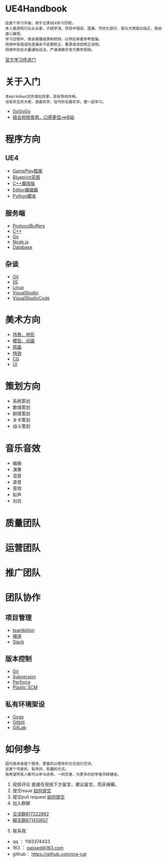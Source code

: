 # UE4Handbook
    这是个学习手册，用于记录UE4学习历程。
    本人是游戏行业从业者，才疏学浅，项目中错误、遗漏、可优化部分，望众大佬提出指正，我会虚心接受。
    学习过程中，我会直播或录制视频，以供后来者参考借鉴。
    视频中有错误及遗漏会不定期修正，重录或添加修正说明。
    视频中存在大量通俗说法，严谨请移步官方教学视频。
[官方学习传送门](https://www.unrealengine.com/zh-CN/onlinelearning-courses)
# 关于入门
    本markdown文件类似目录，具有导向作用。
    没有天生的大佬，我喜欢学，恰巧你也喜欢学，便一起学习。
+ [GoGoGo](https://github.com/ora-cat/UE4Handbook/blob/master/Directory/AboutStart.md)
+ [结合视频食用，口感更佳==>B站](http://www.bilibili.com)

# 程序方向
## UE4
+ [GamePlay框架](https://github.com/ora-cat/UE4Handbook/blob/master/Directory/GamePlay.md)
+ [Blueprint蓝图](https://github.com/ora-cat/UE4Handbook/blob/master/Directory/Blueprint.md)
+ [C++魔改版](https://github.com/ora-cat/UE4Handbook/blob/master/Directory/C++Client.md)
+ [Editor编辑器](https://github.com/ora-cat/UE4Handbook/blob/master/Directory/Editor.md)
+ [Python脚本](https://github.com/ora-cat/UE4Handbook/blob/master/Directory/Python.md)
## 服务端
+ [ProtocolBuffers](https://github.com/ora-cat/UE4Handbook/blob/master/Directory/ProtocolBuffers.md)
+ [C++](https://github.com/ora-cat/UE4Handbook/blob/master/Directory/C++Service.md)
+ [Go](https://github.com/ora-cat/UE4Handbook/blob/master/Directory/Golang.md)
+ [Node.js](https://github.com/ora-cat/UE4Handbook/blob/master/Directory/Node.js.md)
+ [Database](https://github.com/ora-cat/UE4Handbook/blob/master/Directory/Database.md)
## 杂谈
+ [Git](https://github.com/ora-cat/UE4Handbook/blob/master/Directory/Git.md)
+ [IIS](https://github.com/ora-cat/UE4Handbook/blob/master/Directory/IIS.md)
+ [Linux](https://github.com/ora-cat/UE4Handbook/blob/master/Directory/Linux.md)
+ [VisualStudio](https://github.com/ora-cat/UE4Handbook/blob/master/Directory/VisualStudio.md)
+ [VisualStudioCode](https://github.com/ora-cat/UE4Handbook/blob/master/Directory/VisualStudioCode.md)

# 美术方向
+ [场景、地形](https://github.com/ora-cat/UE4Handbook/blob/master/Directory/EnvironmentDesign.md)
+ [模型、动画](https://github.com/ora-cat/UE4Handbook/blob/master/Directory/CharacterDesign.md)
+ [原画](https://github.com/ora-cat/UE4Handbook/blob/master/Directory/ConceptArt.md)
+ [特效](https://github.com/ora-cat/UE4Handbook/blob/master/Directory/VisualEffects.md)
+ [CG](https://github.com/ora-cat/UE4Handbook/blob/master/Directory/ComputerGraphics.md)
+ [UI](https://github.com/ora-cat/UE4Handbook/blob/master/Directory/UserInterface.md)

# 策划方向
+ 系统策划
+ 数值策划
+ 剧情策划
+ 关卡策划
+ 战斗策划

# 音乐音效
+ 编曲
+ 演奏
+ 混音
+ 录音
+ 音效
+ 拟声
+ 对白

# 质量团队

# 运营团队

# 推广团队

# 团队协作
## 项目管理
+ [teambition]()
+ [禅道]()
+ [Slack]()
## 版本控制
+ [Git]()
+ [Subversion]()
+ [Perforce]()
+ [Plastic SCM]()
## 私有环境架设
+ [Gogs]()
+ [Gitblit]()
+ [GitLab]()

# 如何参与
    因为我本身是个程序，更喜欢以程序的方式进行交流。
    这是个可爱的、有序的、有趣的方式。
    我希望所有人都可以参与进来，一同完善，为更多的初学者开辟捷径。
1. 视频评论     直接在视频下方留言，建议留言，而非弹幕。
2. 提交issue    [如何提交]()
3. 提交pull request     [如何提交]()
4. 加入群聊
- [交流群817222892](https://jq.qq.com/?_wv=1027&k=5btpDFc)
- [聊天群871410657](https://jq.qq.com/?_wv=1027&k=5mNJjf9)
5. 联系我
- qq    ：  1183374433
- 163   ：  passed@163.com
- github：  https://github.com/ora-cat

